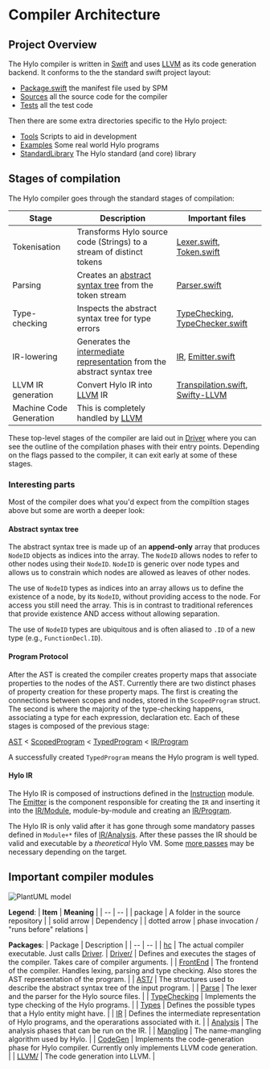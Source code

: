 # Compiler Architecture

## Project Overview

The Hylo compiler is written in [Swift] and uses [LLVM] as its code generation
backend. It conforms to the the standard swift project layout:
* [Package.swift] the manifest file used by SPM
* [Sources] all the source code for the compiler
* [Tests] all the test code

Then there are some extra directories specific to the Hylo project:
* [Tools] Scripts to aid in development
* [Examples] Some real world Hylo programs
* [StandardLibrary] The Hylo standard (and core) library

## Stages of compilation

The Hylo compiler goes through the standard stages of compilation:

| Stage | Description | Important files |
| ----- | ----------- | --------------- |
| Tokenisation | Transforms Hylo source code (Strings) to a stream of distinct tokens | [Lexer.swift], [Token.swift] |
| Parsing | Creates an [abstract syntax tree] from the token stream | [Parser.swift] |
| Type-checking | Inspects the abstract syntax tree for type errors | [TypeChecking], [TypeChecker.swift] |
| IR-lowering | Generates the [intermediate representation] from the abstract syntax tree | [IR], [Emitter.swift] |
| LLVM IR generation | Convert Hylo IR into [LLVM] IR | [Transpilation.swift], [Swifty-LLVM] |
| Machine Code Generation | This is completely handled by [LLVM] | |

These top-level stages of the compiler are laid out in [Driver] where you
can see the outline of the compilation phases with their entry points.
Depending on the flags passed to the compiler, it can exit early at some of
these stages.

### Interesting parts

Most of the compiler does what you'd expect from the compiltion stages above
but some are worth a deeper look:

#### Abstract syntax tree

The abstract syntax tree is made up of an **append-only** array that produces
`NodeID` objects as indices into the array. The `NodeID` allows nodes to refer
to other nodes using their `NodeID`. `NodeID` is generic over node types and
allows us to constrain which nodes are allowed as leaves of other nodes.

The use of `NodeID` types as indices into an array allows us to define the
existence of a node, by its `NodeID`, without providing access to the node.
For access you still need the array. This is in contrast to traditional
references that provide existence AND access without allowing separation.

The use of `NodeID` types are ubiquitous and is often aliased to `.ID` of a
new type (e.g., `FunctionDecl.ID`).

#### Program Protocol

After the AST is created the compiler creates property maps that associate
properties to the nodes of the AST. Currently there are two distinct phases of
property creation for these property maps. The first is creating the
connections between scopes and nodes, stored in the `ScopedProgram` struct. The
second is where the majority of the type-checking happens, associating a type
for each expression, declaration etc. Each of these stages is composed of the
previous stage:

[AST] < [ScopedProgram] < [TypedProgram] < [IR/Program]

A successfully created `TypedProgram` means the Hylo program is well typed.

#### Hylo IR

The Hylo IR is composed of instructions defined in the [Instruction] module.
The [Emitter] is the component responsible for creating the `IR` and inserting it
into the [IR/Module], module-by-module and creating an [IR/Program].

The Hylo IR is only valid after it has gone through some mandatory passes
defined in `Module+*` files of [IR/Analysis]. After these passes the IR should
be valid and executable by a *theoretical* Hylo VM. Some [more passes] may be
necessary depending on the target.

## Important compiler modules

![PlantUML model](https://www.plantuml.com/plantuml/png/VL1TQiCm37xNANI1v01xA1qT6u4MHbRsxYLQOkBAHNOAPUpkmtYDxItqoVv-97tIrdabVZuPEAjkKWFXs2tV9z4N4bZmirZsn3r-0UADV7mxPkXLYQCC7wzdsetKJPg7FxG3mEZ7gjh4FeN_7XqRO90nmVZYRzbtIjwqPMPMvkgqowY3ui64a5dLplRqGboKxlVlX-0Pkp3cTg7uObrluaOFgFbY9tAvaY-nQcZQDNf9kog6F4c00B6gGY-0UDnQz33wV_DbPeSVz6c585UIlsbBrvQudq_c1m00)

[comment]: # (To generate this URL, copy the content of Modules.puml in http://www.plantuml.com/plantuml/uml/, and get the URL from there)

**Legend**:
| <b>Item</b> | <b>Meaning</b> |
| -- | -- |
| package | A folder in the source repository  |
| solid arrow | Dependency |
| dotted arrow | phase invocation / "runs before" relations |

**Packages**:
| Package | Description |
| -- | -- |
| [hc] | The actual compiler executable. Just calls [Driver].
| [Driver/] | Defines and executes the stages of the compiler. Takes care of compiler arguments. |
| [FrontEnd] | The frontend of the compiler. Handles lexing, parsing and type checking. Also stores the AST representation of the program. |
| [AST/] | The structures used to describe the abstract syntax tree of the input program. |
| [Parse] | The lexer and the parser for the Hylo source files. |
| [TypeChecking] | Implements the type checking of the Hylo programs. |
| [Types] | Defines the possible types that a Hylo entity might have. |
| [IR] | Defines the intermediate representation of Hylo programs, and the operarations associated with it. |
| [Analysis] | The analysis phases that can be run on the IR. |
| [Mangling] | The name-mangling algorithm used by Hylo. |
| [CodeGen] | Implements the code-generation phase for Hylo compiler. Currently only implements LLVM code generation. |
| [LLVM/] | The code generation into LLVM. |

[Swift]: https://en.wikipedia.org/wiki/Swift_(programming_language)
[LLVM]: https://en.wikipedia.org/wiki/LLVM
[SPM]: https://www.swift.org/package-manager/
[intermediate representation]: https://en.wikipedia.org/wiki/Intermediate_representation
[abstract syntax tree]: https://en.wikipedia.org/wiki/Abstract_syntax_tree

[Driver]: ../../Sources/Driver/Driver.swift
[Package.swift]: ../../Package.swift
[Sources]: ../../Sources
[Tests]: ../../Tests
[Tools]: ../../Tools
[Examples]: ../../Examples
[StandardLibrary]: ../../StandardLibrary
[AST]: ../../Sources/FrontEnd/AST/AST.swift
[ScopedProgram]: ../../Sources/FrontEnd/ScopedProgram.swift
[TypedProgram]: ../../Sources/FrontEnd/TypedProgram.swift
[Instruction]: ../../Sources/IR/Operands/Instruction/
[Emitter]: ../../Sources/IR/Emitter.swift
[IR/Module]: ../../Sources/IR/Module.swift
[IR/Program]: ../../Sources/IR/Program.swift
[IR/Analysis]: ../../Sources/IR/Analysis/
[more passes]: ../../Sources/IR/Analysis/Module+Depolymorphize.swift

[Lexer.swift]: ../../Sources/FrontEnd/Parse/Lexer.swift
[Token.swift]: ../../Sources/FrontEnd/Parse/Token.swift
[Parser.swift]: ../../Sources/FrontEnd/Parse/Parser.swift
[TypeChecking]: ../../Sources/FrontEnd/TypeChecking
[TypeChecker.swift]: ../../Sources/FrontEnd/TypeChecking/TypeChecker.swift
[IR]: ../../Sources/IR
[Emitter.swift]: ../../Sources/IR/Emitter.swift
[Transpilation.swift]: ../../Sources/CodeGen/LLVM/Transpilation.swift
[Swifty-LLVM]: https://github.com/hylo-lang/Swifty-LLVM
[hc]: ../../Sources/hc
[Driver/]: ../../Sources/Driver
[FrontEnd]: ../../Sources/FrontEnd
[AST/]: ../../Sources/FrontEnd/AST
[Parse]: ../../Sources/FrontEnd/Parse
[Types]: ../../Sources/FrontEnd/Types
[Analysis]: ../../Sources/IR/Analysis
[Mangling]: ../../Sources/IR/Mangling
[CodeGen]: ../../Sources/CodeGen
[LLVM/]: ../../Sources/CodeGen/LLVM

